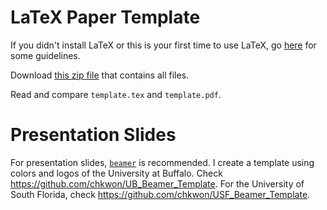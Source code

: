# LaTeX Paper Template

If you didn't install LaTeX or this is your first time to use LaTeX, go [here](http://stom.chkwon.net/resources/computer-help/latex/) for some guidelines.

Download [this zip file](https://github.com/chkwon/LaTeX-Paper-Template/archive/master.zip) that contains all files.

Read and compare `template.tex` and `template.pdf`.


# Presentation Slides

For presentation slides, [`beamer`](https://en.wikipedia.org/wiki/Beamer_(LaTeX)) is recommended. I create a template using colors and logos of the University at Buffalo. Check https://github.com/chkwon/UB_Beamer_Template. For the University of South Florida, check https://github.com/chkwon/USF_Beamer_Template.
